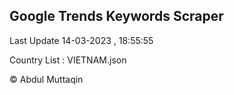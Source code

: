 

## Google Trends Keywords Scraper 
 
Last Update 14-03-2023 , 18:55:55

Country List :
VIETNAM.json



© Abdul Muttaqin 
